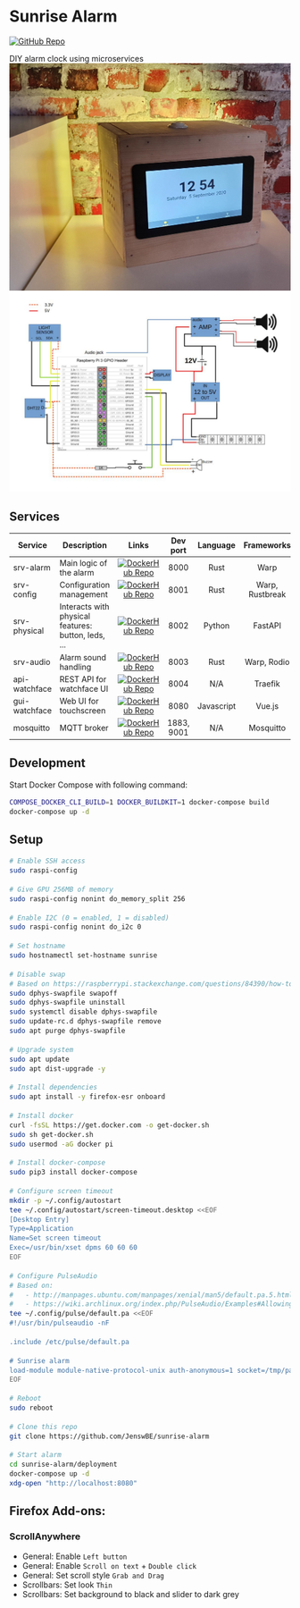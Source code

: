 # Sunrise Alarm

[![GitHub Repo](https://img.shields.io/badge/GitHub-repo-brightgreen?logo=github)](https://github.com/JenswBE/sunrise-alarm)

DIY alarm clock using microservices
![Result](schematics/result.jpg)
![Scheme](schematics/scheme.jpg)

## Services

| Service       | Description                                         |                                                                      Links                                                                      |  Dev port  |  Language  |   Frameworks    |
| ------------- | --------------------------------------------------- | :---------------------------------------------------------------------------------------------------------------------------------------------: | :--------: | :--------: | :-------------: |
| srv-alarm     | Main logic of the alarm                             |   [![DockerHub Repo](https://img.shields.io/badge/DockerHub-repo-blue?logo=docker)](https://hub.docker.com/r/jenswbe/sunrise-alarm-srv-alarm)   |    8000    |    Rust    |      Warp       |
| srv-config    | Configuration management                            |  [![DockerHub Repo](https://img.shields.io/badge/DockerHub-repo-blue?logo=docker)](https://hub.docker.com/r/jenswbe/sunrise-alarm-srv-config)   |    8001    |    Rust    | Warp, Rustbreak |
| srv-physical  | Interacts with physical features: button, leds, ... | [![DockerHub Repo](https://img.shields.io/badge/DockerHub-repo-blue?logo=docker)](https://hub.docker.com/r/jenswbe/sunrise-alarm-srv-physical)  |    8002    |   Python   |     FastAPI     |
| srv-audio     | Alarm sound handling                                |   [![DockerHub Repo](https://img.shields.io/badge/DockerHub-repo-blue?logo=docker)](https://hub.docker.com/r/jenswbe/sunrise-alarm-srv-audio)   |    8003    |    Rust    |   Warp, Rodio   |
| api-watchface | REST API for watchface UI                           |              [![DockerHub Repo](https://img.shields.io/badge/DockerHub-repo-blue?logo=docker)](https://hub.docker.com/r/_/traefik)              |    8004    |    N/A     |     Traefik     |
| gui-watchface | Web UI for touchscreen                              | [![DockerHub Repo](https://img.shields.io/badge/DockerHub-repo-blue?logo=docker)](https://hub.docker.com/r/jenswbe/sunrise-alarm-gui-watchface) |    8080    | Javascript |     Vue.js      |
| mosquitto     | MQTT broker                                         |          [![DockerHub Repo](https://img.shields.io/badge/DockerHub-repo-blue?logo=docker)](https://hub.docker.com/_/eclipse-mosquitto)          | 1883, 9001 |    N/A     |    Mosquitto    |

## Development

Start Docker Compose with following command:

```bash
COMPOSE_DOCKER_CLI_BUILD=1 DOCKER_BUILDKIT=1 docker-compose build
docker-compose up -d
```

## Setup

```bash
# Enable SSH access
sudo raspi-config

# Give GPU 256MB of memory
sudo raspi-config nonint do_memory_split 256

# Enable I2C (0 = enabled, 1 = disabled)
sudo raspi-config nonint do_i2c 0

# Set hostname
sudo hostnamectl set-hostname sunrise

# Disable swap
# Based on https://raspberrypi.stackexchange.com/questions/84390/how-to-permanently-disable-swap-on-raspbian-stretch-lite
sudo dphys-swapfile swapoff
sudo dphys-swapfile uninstall
sudo systemctl disable dphys-swapfile
sudo update-rc.d dphys-swapfile remove
sudo apt purge dphys-swapfile

# Upgrade system
sudo apt update
sudo apt dist-upgrade -y

# Install dependencies
sudo apt install -y firefox-esr onboard

# Install docker
curl -fsSL https://get.docker.com -o get-docker.sh
sudo sh get-docker.sh
sudo usermod -aG docker pi

# Install docker-compose
sudo pip3 install docker-compose

# Configure screen timeout
mkdir -p ~/.config/autostart
tee ~/.config/autostart/screen-timeout.desktop <<EOF
[Desktop Entry]
Type=Application
Name=Set screen timeout
Exec=/usr/bin/xset dpms 60 60 60
EOF

# Configure PulseAudio
# Based on:
#   - http://manpages.ubuntu.com/manpages/xenial/man5/default.pa.5.html
#   - https://wiki.archlinux.org/index.php/PulseAudio/Examples#Allowing_multiple_users_to_use_PulseAudio_at_the_same_time
tee ~/.config/pulse/default.pa <<EOF
#!/usr/bin/pulseaudio -nF

.include /etc/pulse/default.pa

# Sunrise alarm
load-module module-native-protocol-unix auth-anonymous=1 socket=/tmp/pa-sunrise-alarm.socket
EOF

# Reboot
sudo reboot

# Clone this repo
git clone https://github.com/JenswBE/sunrise-alarm

# Start alarm
cd sunrise-alarm/deployment
docker-compose up -d
xdg-open "http://localhost:8080"
```

## Firefox Add-ons:

### ScrollAnywhere

- General: Enable `Left button`
- General: Enable `Scroll on text` + `Double click`
- General: Set scroll style `Grab and Drag`
- Scrollbars: Set look `Thin`
- Scrollbars: Set background to black and slider to dark grey
